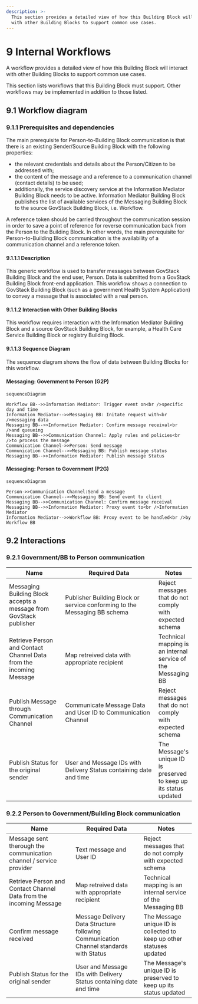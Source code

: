 ```yaml
---
description: >-
  This section provides a detailed view of how this Building Block will interact
  with other Building Blocks to support common use cases.
---
```


# 9 Internal Workflows

A workflow provides a detailed view of how this Building Block will interact with other Building Blocks to support common use cases.

This section lists workflows that this Building Block must support. Other workflows may be implemented in addition to those listed.

## 9.1   Workflow diagram <a href="#_z337ya" id="_z337ya"></a>

### 9.1.1 Prerequisites and dependencies <a href="#_3j2qqm3" id="_3j2qqm3"></a>

The main prerequisite for Person-to-Building Block communication is that there is an existing Sender/Source Building Block with the following properties:

* the relevant credentials and details about the Person/Citizen to be addressed with;
* the content of the message and a reference to a communication channel (contact details) to be used;
* additionally, the service discovery service at the Information Mediator Building Block needs to be active. Information Mediator Building Block publishes the list of available services of the Messaging Building Block to the source GovStack Building Block, i.e. Workflow.

A reference token should be carried throughout the communication session in order to save a point of reference for reverse communication back from the Person to the Building Block. In other words, the main prerequisite for Person-to-Building Block communication is the availability of a communication channel and a reference token.

#### **9.1.1.1      Description**

This generic workflow is used to transfer messages between GovStack Building Block and the end user, Person. Data is submitted from a GovStack Building Block front-end application. This workflow shows a connection to GovStack Building Block (such as a government Health System Application) to convey a message that is associated with a real person.

#### **9.1.1.2      Interaction with Other Building Blocks**

This workflow requires interaction with the Information Mediator Building Block and a source GovStack Building Block, for example, a Health Care Service Building Block or registry Building Block.

#### **9.1.1.3      Sequence Diagram**

The sequence diagram shows the flow of data between Building Blocks for this workflow.

#### Messaging: Government to Person (G2P)

```mermaid
sequenceDiagram

Workflow BB-->>Information Mediator: Trigger event on<br />specific day and time
Information Mediator-->>Messaging BB: Initate request with<br />messaging data
Messaging BB-->>Information Mediator: Confirm message receival<br />and queueing
Messaging BB-->>Communication Channel: Apply rules and policies<br />to process the message
Communication Channel->>Person: Send message
Communication Channel-->>Messaging BB: Publish message status
Messaging BB-->>Information Mediator: Publish message Status
```

#### Messaging: Person to Government (P2G)

```mermaid
sequenceDiagram

Person->>Communication Channel:Send a message
Communication Channel-->>Messaging BB: Send event to client
Messaging BB-->>Communication Channel: Confirm message receival
Messaging BB-->>Information Mediator: Proxy event to<br />Information Mediator
Information Mediator-->>Workflow BB: Proxy event to be handled<br />by Workflow BB
```

## **9.2 Interactions**

### **9.2.1 Government/BB to Person communication**



<table data-header-hidden><thead><tr><th width="141.33333333333331">Name</th><th width="271">Required Data</th><th>Notes</th></tr></thead><tbody><tr><td>Messaging Building Block accepts a message from GovStack publisher</td><td>Publisher Building Block or service conforming to the Messaging BB schema</td><td>Reject messages that do not comply with expected schema</td></tr><tr><td>Retrieve Person and Contact Channel Data from the incoming Message </td><td>Map retreived data with appropriate recipient</td><td>Technical mapping is an internal service of the Messaging BB </td></tr><tr><td>Publish Message through Communication Channel</td><td>Communicate Message Data and User ID to Communication Channel</td><td>Reject messages that do not comply with expected schema</td></tr><tr><td>Publish Status for the original sender</td><td>User and Message IDs with Delivery Status containing date and time</td><td>The Message's unique ID is preserved to keep up its status updated</td></tr></tbody></table>

### **9.2.2** Person to Government/Building Block communication

<table data-header-hidden><thead><tr><th width="164.33333333333331">Name</th><th>Required Data</th><th>Notes</th></tr></thead><tbody><tr><td>Message sent therough the communication channel / service provider</td><td>Text message and User ID</td><td>Reject messages that do not comply with expected schema</td></tr><tr><td>Retrieve Person and Contact Channel Data from the incoming Message </td><td>Map retreived data with appropriate recipient</td><td>Technical mapping is an internal service of the Messaging BB </td></tr><tr><td>Confirm message received</td><td>Message Delivery Data Structure following Communication Channel standards with Status</td><td>The Message unique ID is collected to keep up other statuses updated</td></tr><tr><td>Publish Status for the original sender</td><td>User and Message IDs with Delivery Status containing date and time</td><td>The Message's unique ID is preserved to keep up its status updated</td></tr></tbody></table>

